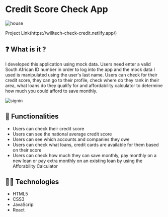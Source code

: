 # Credit Score Check App

![house](https://user-images.githubusercontent.com/70260072/200847704-6be34eb6-9f39-4328-9562-514c6b5a36ff.png)

<div>
 Project Link(https://willtech-check-credit.netlify.app/)
</div>



## ❓ What is it ?
I developed this application using mock data. Users need enter a valid South African ID number in order to log into the app and the mock data I used is manipulated using the user's last name. Users can check for their credit score, they can go to their profile, check where do they rank in their area, what loans do they qualify for and affordability calculator to determine how much you could afford to save monthly.

![signin](https://user-images.githubusercontent.com/70260072/200851941-edc707b1-0e56-41ee-a463-46e0195e0cf2.png)



## 🌱 Functionalities
* Users can check their credit score
* Users can see the national average credit score 
* Users can see which accounts and companies they owe
* Users can check what loans, credit cards are available for them based on their score
* Users can check how much they can save monthly, pay monthly on a new loan or pay extra monthly on an existing loan by using the Afforability Calculator


## 👨‍💻 Technologies
* HTML5 
* CSS3
* JavaScrip
* React
